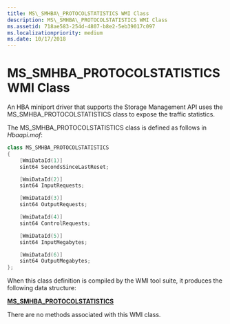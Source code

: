 ```yaml
---
title: MS\_SMHBA\_PROTOCOLSTATISTICS WMI Class
description: MS\_SMHBA\_PROTOCOLSTATISTICS WMI Class
ms.assetid: 718ae583-254d-4807-b8e2-5eb39017c097
ms.localizationpriority: medium
ms.date: 10/17/2018
---
```


# MS\_SMHBA\_PROTOCOLSTATISTICS WMI Class


An HBA miniport driver that supports the Storage Management API uses the MS\_SMHBA\_PROTOCOLSTATISTICS class to expose the traffic statistics.

The MS\_SMHBA\_PROTOCOLSTATISTICS class is defined as follows in *Hbaapi.mof*:

```cpp
class MS_SMHBA_PROTOCOLSTATISTICS
{
    [WmiDataId(1)]
    sint64 SecondsSinceLastReset;

    [WmiDataId(2)]
    sint64 InputRequests;

    [WmiDataId(3)]
    sint64 OutputRequests;

    [WmiDataId(4)]
    sint64 ControlRequests;

    [WmiDataId(5)]
    sint64 InputMegabytes;

    [WmiDataId(6)]
    sint64 OutputMegabytes;
};
```

When this class definition is compiled by the WMI tool suite, it produces the following data structure:

[**MS\_SMHBA\_PROTOCOLSTATISTICS**](https://msdn.microsoft.com/library/windows/hardware/ff563172)

There are no methods associated with this WMI class.

 

 





